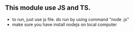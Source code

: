 ## This module use JS and TS. 

- to run, just use js file. do run by using command "node <namefile>.js"
- make sure you have install nodejs on local computer
